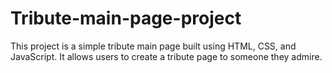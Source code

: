 # Tribute-main-page-project
This project is a simple tribute main page built using HTML, CSS, and JavaScript. It allows users to create a tribute page to someone they admire.
